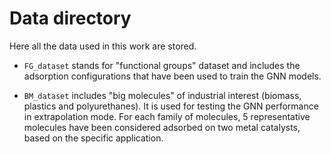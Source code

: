 # Data directory

Here all the data used in this work are stored. 

- `FG_dataset` stands for "functional groups" dataset and includes the adsorption configurations that have been used to train the GNN models.

- `BM_dataset` includes "big molecules" of industrial interest (biomass, plastics and polyurethanes). It is used for testing the GNN performance in extrapolation mode. For each family of molecules, 5 representative molecules have been considered adsorbed on two metal catalysts, based on the specific application.